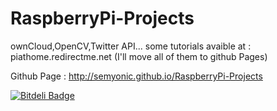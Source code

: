 RaspberryPi-Projects
====================

ownCloud,OpenCV,Twitter API... some tutorials avaible at : piathome.redirectme.net (I'll move all of them to github Pages)

Github Page : http://semyonic.github.io/RaspberryPi-Projects


[![Bitdeli Badge](https://d2weczhvl823v0.cloudfront.net/Semyonic/raspberrypi-projects/trend.png)](https://bitdeli.com/free "Bitdeli Badge")

